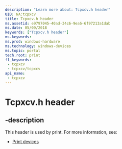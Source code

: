 ```yaml
---
description: "Learn more about: Tcpxcv.h header"
UID: NA:tcpxcv
title: Tcpxcv.h header
ms.assetid: e9797045-40ad-34c6-9ea6-6f97213a1dab
ms.date: 05/09/2018
keywords: ["Tcpxcv.h header"]
ms.keywords: 
ms.prod: windows-hardware
ms.technology: windows-devices
ms.topic: portal
tech.root: print
f1_keywords:
 - tcpxcv
 - tcpxcv/tcpxcv
api_name:
 - tcpxcv
---
```


# Tcpxcv.h header


## -description

This header is used by print. For more information, see:

- [Print devices](../_print/index.md)

